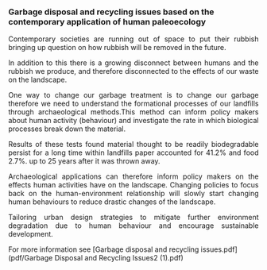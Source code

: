 ### Garbage disposal and recycling issues based on the contemporary application of human paleoecology
<div align="justify">
Contemporary societies are running out of space to put their rubbish bringing up question on how rubbish will be removed in the future.
  

In addition to this there is a growing disconnect between humans and the rubbish we produce, and therefore disconnected to the effects of our waste on the landscape.

One way to change our garbage treatment is to change our garbage therefore we need to understand the formational processes of our landfills through archaeological methods.This method can inform policy makers about human activity (behaviour) and investigate the rate in which biological processes break down the material.

Results of these tests found material thought to be readily biodegradable persist for a long time within landfills paper accounted for 41.2% and food 2.7%. up to 25 years after it was thrown away.

Archaeological applications can therefore inform policy makers on the effects human activities have on the landscape. Changing policies to focus back on the human-environment relationship will slowly start changing human behaviours to reduce drastic changes of the landscape.

Tailoring urban design strategies to mitigate further environment degradation due to human behaviour and encourage sustainable development.

</div>

For more information see [Garbage disposal and recycling issues.pdf](pdf/Garbage Disposal and Recycling Issues2 (1).pdf)

